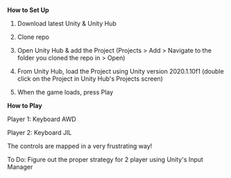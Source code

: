 **How to Set Up**

1. Download latest Unity & Unity Hub

2. Clone repo

3. Open Unity Hub & add the Project (Projects > Add > Navigate to the folder you cloned the repo in > Open)

4. From Unity Hub, load the Project using Unity version 2020.1.10f1 (double click on the Project in Unity Hub's Projects screen)

5. When the game loads, press Play


**How to Play**

Player 1: Keyboard AWD

Player 2: Keyboard JIL

The controls are mapped in a very frustrating way!

To Do: Figure out the proper strategy for 2 player using Unity's Input Manager
